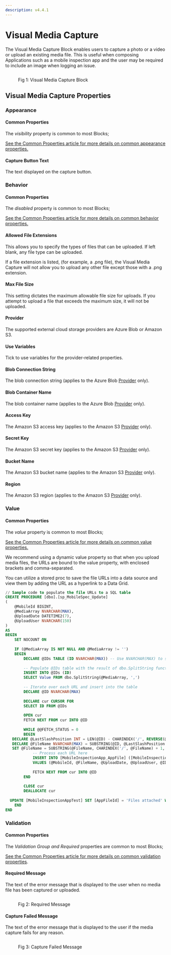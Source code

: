 ```yaml
---
description: v4.4.1
---
```


# Visual Media Capture

The Visual Media Capture Block enables users to capture a photo or a video or upload an existing media file. This is useful when composing Applications such as a mobile inspection app and the user may be required to include an image when logging an issue. &#x20;

<figure><img src="../../.gitbook/assets/visual-media-main (1).png" alt=""><figcaption><p>Fig 1: Visual Media Capture Block</p></figcaption></figure>

## Visual Media Capture Properties

### Appearance

#### Common Properties

The _visibility_ property is common to most Blocks;

[See the Common Properties article for more details on common appearance properties.](../common-properties.md#appearance)

#### Capture Button Text

The text displayed on the capture button.

### Behavior

#### Common Properties

The _disabled_ property is common to most Blocks;

[See the Common Properties article for more details on common behavior properties.](../common-properties.md#behavior)

#### Allowed File Extensions

This allows you to specify the types of files that can be uploaded. If left blank, any file type can be uploaded.&#x20;

If a file extension is listed, (for example, a .png file), the Visual Media Capture will not allow you to upload any other file except those with a .png extension.

#### Max File Size

This setting dictates the maximum allowable file size for uploads. If you attempt to upload a file that exceeds the maximum size, it will not be uploaded.

#### Provider

The supported external cloud storage providers are Azure Blob or Amazon S3.

#### Use Variables

Tick to use variables for the provider-related properties.

#### Blob Connection String

The blob connection string (applies to the Azure Blob [Provider](visual-media-capture.md#provider) only).

#### Blob Container Name

The blob container name (applies to the Azure Blob [Provider](visual-media-capture.md#provider) only).

#### Access Key

The Amazon S3 access key (applies to the Amazon S3 [Provider](visual-media-capture.md#provider) only).

#### Secret Key

The Amazon S3 secret key (applies to the Amazon S3 [Provider](visual-media-capture.md#provider) only).

#### Bucket Name

The Amazon S3 bucket name (applies to the Amazon S3 [Provider](visual-media-capture.md#provider) only).

#### Region

The Amazon S3 region (applies to the Amazon S3 [Provider](visual-media-capture.md#provider) only).

### Value

#### Common Properties

The _value_ property is common to most Blocks;

[See the Common Properties article for more details on common value properties.](../common-properties.md#behavior-1)

We recommend using a dynamic value property so that when you upload media files, the URLs are bound to the value property, with enclosed brackets and comma-separated.

You can utilize a stored proc to save the file URLs into a data source and view them by adding the URL as a hyperlink to a Data Grid.&#x20;

```sql
// Sample code to populate the file URLs to a SQL table
CREATE PROCEDURE [dbo].[sp_MobileSpec_Update]  
(  
    @MobileId BIGINT,  
    @MediaArray NVARCHAR(MAX),  
    @UploadDate DATETIME2(7),  
    @UploadUser NVARCHAR(150)  
)  
AS  
BEGIN  
    SET NOCOUNT ON  
  
    IF (@MediaArray IS NOT NULL AND @MediaArray != '')  
    BEGIN  
        DECLARE @IDs TABLE (ID NVARCHAR(MAX)) -- Use NVARCHAR(MAX) to store URLs  
  
        -- Populate @IDs table with the result of dbo.SplitString function  
        INSERT INTO @IDs (ID)  
        SELECT Value FROM dbo.SplitString(@MediaArray, ',')  
  
        -- Iterate over each URL and insert into the table  
        DECLARE @ID NVARCHAR(MAX)  
  
        DECLARE cur CURSOR FOR  
        SELECT ID FROM @IDs  
  
        OPEN cur  
        FETCH NEXT FROM cur INTO @ID  
  
        WHILE @@FETCH_STATUS = 0  
        BEGIN  
   DECLARE @LastSlashPosition INT = LEN(@ID) - CHARINDEX('/', REVERSE(@ID)) + 1  
   DECLARE @FileName NVARCHAR(MAX) = SUBSTRING(@ID, @LastSlashPosition + 1, LEN(@ID) - @LastSlashPosition)  
   SET @FileName = SUBSTRING(@FileName, CHARINDEX('/', @FileName) + 1, LEN(@FileName))  
            -- Process each URL here  
            INSERT INTO [MobileInspectionApp_AppFile] ([MobileInspectionAppId], [AppFileId], [UploadDate], [UploadUser], [URL])  
            VALUES (@MobileId, @FileName, @UploadDate, @UploadUser, @ID)  
  
            FETCH NEXT FROM cur INTO @ID  
        END  
  
        CLOSE cur  
        DEALLOCATE cur  
  
  UPDATE [MobileInspectionAppTest] SET [AppFileId] = 'Files attached' WHERE [Id] = @MobileId  
    END  
END
```

### Validation

#### Common Properties

The _Validation Group and Required_ properties are common to most Blocks;

[See the Common Properties article for more details on common validation properties](../common-properties.md#validation).

#### Required Message

The text of the error message that is displayed to the user when no media file has been captured or uploaded.

<figure><img src="../../.gitbook/assets/Visual media capture required.png" alt=""><figcaption><p>Fig 2: Required Message</p></figcaption></figure>

#### Capture Failed Message

The text of the error message that is displayed to the user if the media capture fails for any reason.

<figure><img src="../../.gitbook/assets/Visual media capture failed.png" alt=""><figcaption><p>Fig 3: Capture Failed Message</p></figcaption></figure>
